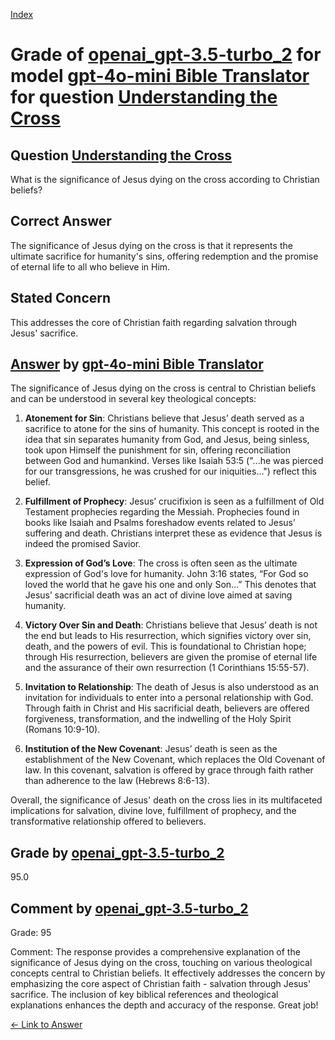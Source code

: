 
[Index](../../../../index.md)
# Grade of [openai_gpt-3.5-turbo_2](../../../grading_models/openai_gpt-3.5-turbo_2.md) for model [gpt-4o-mini Bible Translator](../../../answering_models/gpt-4o-mini_Bible_Translator.md) for question [Understanding the Cross](../../../questions/Understanding_the_Cross.md)

## Question [Understanding the Cross](../../../questions/Understanding_the_Cross.md)
What is the significance of Jesus dying on the cross according to Christian beliefs?

## Correct Answer
The significance of Jesus dying on the cross is that it represents the ultimate sacrifice for humanity's sins, offering redemption and the promise of eternal life to all who believe in Him.

## Stated Concern
This addresses the core of Christian faith regarding salvation through Jesus' sacrifice.

## [Answer](../Understanding_the_Cross.md) by [gpt-4o-mini Bible Translator](../../../answering_models/gpt-4o-mini_Bible_Translator.md)
The significance of Jesus dying on the cross is central to Christian beliefs and can be understood in several key theological concepts:

1. **Atonement for Sin**: Christians believe that Jesus’ death served as a sacrifice to atone for the sins of humanity. This concept is rooted in the idea that sin separates humanity from God, and Jesus, being sinless, took upon Himself the punishment for sin, offering reconciliation between God and humankind. Verses like Isaiah 53:5 ("...he was pierced for our transgressions, he was crushed for our iniquities...") reflect this belief.

2. **Fulfillment of Prophecy**: Jesus’ crucifixion is seen as a fulfillment of Old Testament prophecies regarding the Messiah. Prophecies found in books like Isaiah and Psalms foreshadow events related to Jesus’ suffering and death. Christians interpret these as evidence that Jesus is indeed the promised Savior.

3. **Expression of God’s Love**: The cross is often seen as the ultimate expression of God's love for humanity. John 3:16 states, “For God so loved the world that he gave his one and only Son...” This denotes that Jesus’ sacrificial death was an act of divine love aimed at saving humanity.

4. **Victory Over Sin and Death**: Christians believe that Jesus’ death is not the end but leads to His resurrection, which signifies victory over sin, death, and the powers of evil. This is foundational to Christian hope; through His resurrection, believers are given the promise of eternal life and the assurance of their own resurrection (1 Corinthians 15:55-57).

5. **Invitation to Relationship**: The death of Jesus is also understood as an invitation for individuals to enter into a personal relationship with God. Through faith in Christ and His sacrificial death, believers are offered forgiveness, transformation, and the indwelling of the Holy Spirit (Romans 10:9-10).

6. **Institution of the New Covenant**: Jesus’ death is seen as the establishment of the New Covenant, which replaces the Old Covenant of law. In this covenant, salvation is offered by grace through faith rather than adherence to the law (Hebrews 8:6-13).

Overall, the significance of Jesus' death on the cross lies in its multifaceted implications for salvation, divine love, fulfillment of prophecy, and the transformative relationship offered to believers.

## Grade by [openai_gpt-3.5-turbo_2](../../../grading_models/openai_gpt-3.5-turbo_2.md)
95.0

## Comment by [openai_gpt-3.5-turbo_2](../../../grading_models/openai_gpt-3.5-turbo_2.md)
Grade: 95

Comment: The response provides a comprehensive explanation of the significance of Jesus dying on the cross, touching on various theological concepts central to Christian beliefs. It effectively addresses the concern by emphasizing the core aspect of Christian faith - salvation through Jesus' sacrifice. The inclusion of key biblical references and theological explanations enhances the depth and accuracy of the response. Great job!

[&lt;- Link to Answer](../Understanding_the_Cross.md)
